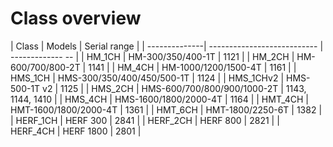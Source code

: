 # Class overview

| Class         | Models                      | Serial range     |
| --------------| --------------------------- | ------------- -- |
| HM_1CH        | HM-300/350/400-1T           | 1121             |
| HM_2CH        | HM-600/700/800-2T           | 1141             |
| HM_4CH        | HM-1000/1200/1500-4T        | 1161             |
| HMS_1CH       | HMS-300/350/400/450/500-1T  | 1124             |
| HMS_1CHv2     | HMS-500-1T v2               | 1125             |
| HMS_2CH       | HMS-600/700/800/900/1000-2T | 1143, 1144, 1410 |
| HMS_4CH       | HMS-1600/1800/2000-4T       | 1164             |
| HMT_4CH       | HMT-1600/1800/2000-4T       | 1361             |
| HMT_6CH       | HMT-1800/2250-6T            | 1382             |
| HERF_1CH      | HERF 300                    | 2841             |
| HERF_2CH      | HERF 800                    | 2821             |
| HERF_4CH      | HERF 1800                   | 2801             |
